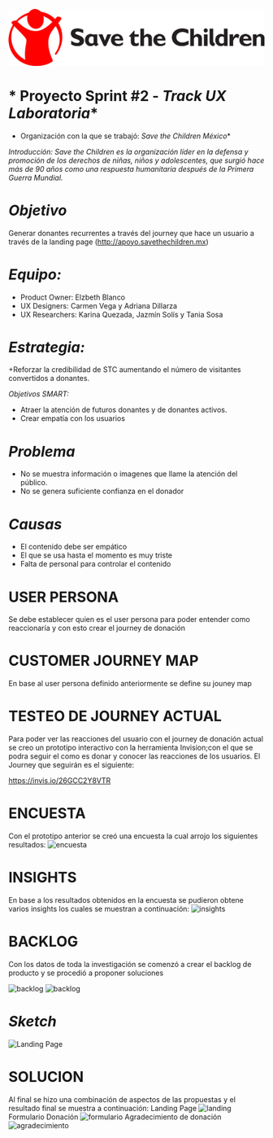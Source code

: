 ![logo](images/logo-save.png)


# * Proyecto Sprint #2 - *Track UX Laboratoria**
* Organización con la que se trabajó: *Save the Children México**

*Introducción: Save the Children es la organización líder en la defensa y promoción de los derechos de niñas, niños y adolescentes, que surgió hace más de 90 años como una respuesta humanitaria después de la Primera Guerra Mundial.*

# *Objetivo*

Generar donantes recurrentes a través del journey que hace un usuario a través de la landing page (http://apoyo.savethechildren.mx)

# *Equipo:*

+ Product Owner: Elzbeth Blanco
+ UX Designers: Carmen Vega y Adriana Dillarza
+ UX Researchers: Karina Quezada, Jazmín Solís y Tania Sosa


# *Estrategia:*

+Reforzar la credibilidad de STC aumentando el número de visitantes convertidos a donantes.

*Objetivos SMART:*

+ Atraer la atención de futuros donantes y de donantes activos.
+ Crear empatía con los usuarios

# *Problema*

+ No se muestra información o imagenes que llame la atención del público.
+ No se genera suficiente confianza en el donador

# *Causas*

+ El contenido debe ser empático
+ El que se usa hasta el momento es muy triste
+ Falta de personal para controlar el contenido


# USER PERSONA

Se debe establecer quien es el user persona para poder entender como reaccionaría y con esto crear el journey de donación


# CUSTOMER JOURNEY MAP

En base al user persona definido anteriormente se define su jouney map


# TESTEO DE JOURNEY ACTUAL

Para poder ver las reacciones del usuario con el journey de donación actual se creo un prototipo interactivo con la herramienta Invision;con el que se podra seguir el como es donar y conocer las reacciones de los usuarios. El Journey que seguirán es el siguiente:

https://invis.io/26GCC2Y8VTR

# ENCUESTA

Con el prototipo anterior se creó una encuesta la cual arrojo los siguientes resultados:
![encuesta](assets/images/encuesta.png)

# INSIGHTS

En base a los resultados obtenidos en la encuesta se pudieron obtene varios insights los cuales se muestran a continuación:
![insights](assets/images/insights.png)

# BACKLOG

Con los datos de toda la investigación se comenzó a crear el backlog de producto y se procedió a proponer soluciones

![backlog](assets/images/backlog1.png)
![backlog](assets/images/backlog2.png)

# *Sketch*
![Landing Page](.images/sketch.png)

# SOLUCION

Al final se hizo una combinación de aspectos de las propuestas y el resultado final se muestra a continuación:
Landing Page
![landing](assets/images/landing.png)
Formulario Donación
![formulario](assets/images/form.png)
Agradecimiento de donación
![agradecimiento](assets/images/gracias.png)


